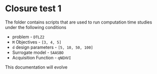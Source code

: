 # Closure test 1 

The folder contains scripts that are used to run computation time studies under the following conditions 

* problem - `DTLZ2`
* `M` Objectives - `[3, 4, 5]`
* `d` design parameters - `[5, 10, 50, 100]`
* Surrogate model - `SAASBO`
* Acquisition Function - `qNEHVI`

This documentation will evolve
